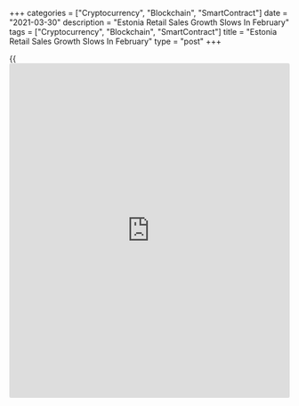 +++
categories = ["Cryptocurrency", "Blockchain", "SmartContract"]
date = "2021-03-30"
description = "Estonia Retail Sales Growth Slows In February"
tags = ["Cryptocurrency", "Blockchain", "SmartContract"]
title = "Estonia Retail Sales Growth Slows In February"
type = "post"
+++

{{<iframe id="large-banner" src="https://www.bounty.group/#slide=7.0" width="100%" height="600" scrolling="no" style="border: 0px solid rgb(216, 221, 230); border-radius: 3px;">}}

Estonia retail sales rose in February, data from Statistics Estonia
showed on Tuesday.

Retail sales, excluding motor vehicles and motor cycles trade, rose 4.0
percent year-on-year in February, after a 7.0 percent growth in January.

"While turnover increased in stores selling manufactured goods and in
enterprises engaged in the retail sale of automotive fuel, the turnover
of grocery stores declined for the first time in a while and was 1
percent smaller year on year," Jaanika Tiigiste, leading analyst at
Statistics Estonia, said.

Stores selling via mail order or internet grew the most by 44.0 percent
in February.

Meanwhile, turnover in stores selling clothing and footwear and second-
hand goods declined by 16.0 percent and 4.0 percent, respectively.

On a monthly basis, retail sales decreased 5.0 percent in February.

On a seasonally adjusted basis, retail sales remained unchanged in
February.

For comments and feedback [contact](https://www.playgroundfx.com/contact/): editorial@rtt[news](https://www.letsplayfx.com/blog/forex-news-website/).com

[Economic News][1]

 **What parts of the world are seeing the best (and worst) economic
performances lately? Click[here][2] to check out our [Econ Scorecard][2]
and find out! See up-to-the-moment [ranking](https://www.playgroundfx.com/blog/crypto-exchange-ranking/)s for the best and worst
performers in [GDP][3], [unemployment rate][4], [inflation][5] and much
more.**

   1. www.rtt[news](https://www.letsplayfx.com/blog/forex-news-website/).com/Content/EconomicNews.aspx
   2. www.rtt[news](https://www.letsplayfx.com/blog/forex-news-website/).com/economic-scorecard/world-rank/unemployment-rate/highest-performance.aspx
   3. www.rtt[news](https://www.letsplayfx.com/blog/forex-news-website/).com/economic-scorecard/world-rank/GDP/highest-performance.aspx
   4. www.rtt[news](https://www.letsplayfx.com/blog/forex-news-website/).com/economic-scorecard/world-rank/unemployment-rate/lowest-performance.aspx
   5. www.rtt[news](https://www.letsplayfx.com/blog/forex-news-website/).com/economic-scorecard/world-rank/CPI/highest-performance.aspx